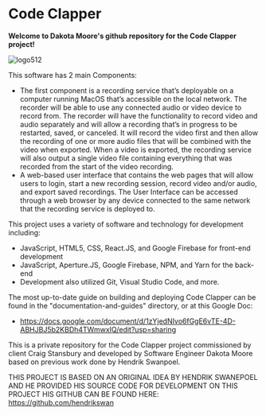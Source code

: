# Code Clapper

**Welcome to Dakota Moore's github repository for the Code Clapper project!** 

![logo512](https://user-images.githubusercontent.com/88903387/188700999-7c902d98-ab82-4308-bb56-79425d1e5067.png)


This software has 2 main Components:
 * The first component is a recording service that’s deployable on a computer running MacOS that’s accessible on the local network. The recorder will be able to use any connected audio or video device to record from. The recorder will have the functionality to record video and audio separately and will allow a recording that’s in progress to be restarted, saved, or canceled. It will record the video first and then allow the recording of one or more audio files that will be combined with the video when exported. When a video is exported, the recording service will also output a single video file containing everything that was recorded from the start of the video recording.
 * A web-based user interface that contains the web pages that will allow users to login, start a new recording session, record video and/or audio, and export saved recordings. The User Interface can be accessed through a web browser by any device connected to the same network that the recording service is deployed to.

This project uses a variety of software and technology for development including:
 * JavaScript, HTML5, CSS, React.JS, and Google Firebase for front-end development
 * JavaScript, Aperture.JS, Google Firebase, NPM, and Yarn for the back-end
 * Development also utilized Git, Visual Studio Code, and more.

The most up-to-date guide on building and deploying Code Clapper can be found in the "documentation-and-guides" directory, or at this Google Doc:
* https://docs.google.com/document/d/1zYjedNIvo6fGgE6vTE-4D-ABHJBJ5b2KBDh4TWmwxIQ/edit?usp=sharing

This is a private repository for the Code Clapper project commissioned by client Craig Stansbury and developed by Software Engineer Dakota Moore based on previous work done by Hendrik Swanpoel.

THIS PROJECT IS BASED ON AN ORIGINAL IDEA BY HENDRIK SWANEPOEL AND HE PROVIDED HIS SOURCE CODE FOR DEVELOPMENT ON THIS PROJECT HIS GITHUB CAN BE FOUND HERE: https://github.com/hendrikswan
